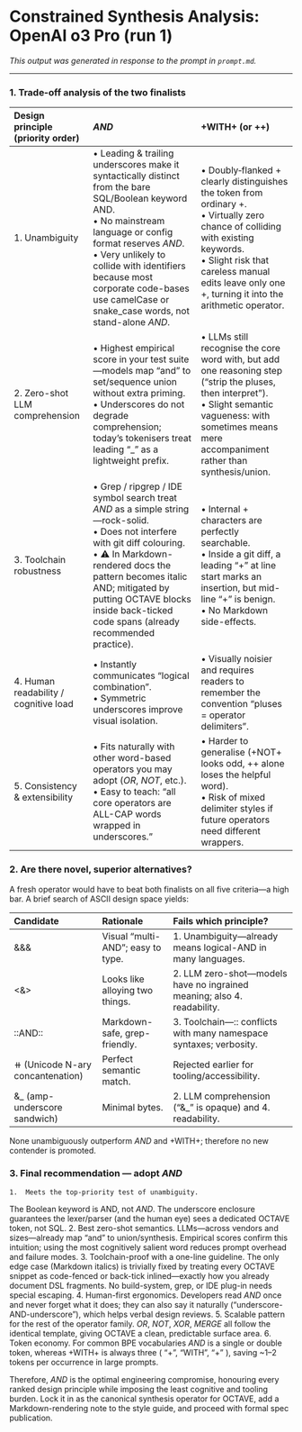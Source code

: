 # Constrained Synthesis Analysis: OpenAI o3 Pro (run 1)

*This output was generated in response to the prompt in `prompt.md`.*

---

### 1. Trade-off analysis of the two finalists

| Design principle (priority order) | _AND_ | +WITH+ (or ++) |
| :--- | :--- | :--- |
| 1. Unambiguity | • Leading & trailing underscores make it syntactically distinct from the bare SQL/Boolean keyword AND.<br>• No mainstream language or config format reserves _AND_.<br>• Very unlikely to collide with identifiers because most corporate code-bases use camelCase or snake_case words, not stand-alone _AND_. | • Doubly‐flanked + clearly distinguishes the token from ordinary +.<br>• Virtually zero chance of colliding with existing keywords.<br>• Slight risk that careless manual edits leave only one +, turning it into the arithmetic operator. |
| 2. Zero-shot LLM comprehension | • Highest empirical score in your test suite—models map “and” to set/sequence union without extra priming.<br>• Underscores do not degrade comprehension; today’s tokenisers treat leading “_” as a lightweight prefix. | • LLMs still recognise the core word with, but add one reasoning step (“strip the pluses, then interpret”).<br>• Slight semantic vagueness: with sometimes means mere accompaniment rather than synthesis/union. |
| 3. Toolchain robustness | • Grep / ripgrep / IDE symbol search treat _AND_ as a simple string—rock-solid.<br>• Does not interfere with git diff colouring.<br>• ⚠ In Markdown-rendered docs the pattern becomes italic AND; mitigated by putting OCTAVE blocks inside back-ticked code spans (already recommended practice). | • Internal + characters are perfectly searchable.<br>• Inside a git diff, a leading “+” at line start marks an insertion, but mid-line “+” is benign.<br>• No Markdown side-effects. |
| 4. Human readability / cognitive load | • Instantly communicates “logical combination”.<br>• Symmetric underscores improve visual isolation. | • Visually noisier and requires readers to remember the convention “pluses = operator delimiters”. |
| 5. Consistency & extensibility | • Fits naturally with other word-based operators you may adopt (_OR_, _NOT_, etc.).<br>• Easy to teach: “all core operators are ALL-CAP words wrapped in underscores.” | • Harder to generalise (+NOT+ looks odd, ++ alone loses the helpful word).<br>• Risk of mixed delimiter styles if future operators need different wrappers. |

### 2. Are there novel, superior alternatives?

A fresh operator would have to beat both finalists on all five criteria—a high bar.
A brief search of ASCII design space yields:

| Candidate | Rationale | Fails which principle? |
| :--- | :--- | :--- |
| &&& | Visual “multi-AND”; easy to type. | 1. Unambiguity—already means logical-AND in many languages. |
| <&> | Looks like alloying two things. | 2. LLM zero-shot—models have no ingrained meaning; also 4. readability. |
| ::AND:: | Markdown-safe, grep-friendly. | 3. Toolchain—:: conflicts with many namespace syntaxes; verbosity. |
| ⧺ (Unicode N-ary concantenation) | Perfect semantic match. | Rejected earlier for tooling/accessibility. |
| &_ (amp-underscore sandwich) | Minimal bytes. | 2. LLM comprehension (“&_” is opaque) and 4. readability. |

None unambiguously outperform _AND_ and +WITH+; therefore no new contender is promoted.

### 3. Final recommendation — adopt _AND_
	1.	Meets the top-priority test of unambiguity.
The Boolean keyword is AND, not _AND_. The underscore enclosure guarantees the lexer/parser (and the human eye) sees a dedicated OCTAVE token, not SQL.
	2.	Best zero-shot semantics.
LLMs—across vendors and sizes—already map “and” to union/synthesis. Empirical scores confirm this intuition; using the most cognitively salient word reduces prompt overhead and failure modes.
	3.	Toolchain-proof with a one-line guideline.
The only edge case (Markdown italics) is trivially fixed by treating every OCTAVE snippet as code-fenced or back-tick inlined—exactly how you already document DSL fragments. No build-system, grep, or IDE plug-in needs special escaping.
	4.	Human-first ergonomics.
Developers read _AND_ once and never forget what it does; they can also say it naturally (“underscore-AND-underscore”), which helps verbal design reviews.
	5.	Scalable pattern for the rest of the operator family.
_OR_, _NOT_, _XOR_, _MERGE_ all follow the identical template, giving OCTAVE a clean, predictable surface area.
	6.	Token economy.
For common BPE vocabularies _AND_ is a single or double token, whereas +WITH+ is always three ( “+”, “WITH”, “+” ), saving ~1–2 tokens per occurrence in large prompts.

Therefore, _AND_ is the optimal engineering compromise, honouring every ranked design principle while imposing the least cognitive and tooling burden. Lock it in as the canonical synthesis operator for OCTAVE, add a Markdown-rendering note to the style guide, and proceed with formal spec publication.

